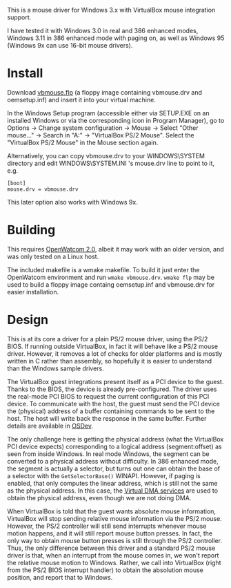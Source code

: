 This is a mouse driver for Windows 3.x with VirtualBox mouse integration support.

I have tested it with Windows 3.0 in real and 386 enhanced modes,  Windows 3.11 in 386 enhanced mode
with paging on, as well as Windows 95 (Windows 9x can use 16-bit mouse drivers).

# Install

Download [vbmouse.flp](https://depot.javispedro.com/vbox/vbmouse1.flp)
(a floppy image containing vbmouse.drv and oemsetup.inf) and insert it into your virtual machine.

In the Windows Setup program (accessible either via SETUP.EXE on an installed Windows or via
the corresponding icon in Program Manager), go to
Options → Change system configuration → Mouse → Select "Other mouse..." → Search in "A:"
→ "VirtualBox PS/2 Mouse".
Select the "VirtualBox PS/2 Mouse" in the Mouse section again.

Alternatively, you can copy vbmouse.drv to your WINDOWS\SYSTEM directory and edit WINDOWS\SYSTEM.INI 's mouse.drv line to point to it, e.g.

    [boot]
    mouse.drv = vbmouse.drv

This later option also works with Windows 9x.

# Building

This requires [OpenWatcom 2.0](http://open-watcom.github.io/), albeit it may work with an older version,
and was only tested on a Linux host.

The included makefile is a wmake makefile. To build it just enter the OpenWatcom environment and run `wmake vbmouse.drv`.
`wmake flp` may be used to build a floppy image containg oemsetup.inf and vbmouse.drv for easier installation.

# Design

This is at its core a driver for a plain PS/2 mouse driver, using the PS/2 BIOS.
If running outside VirtualBox, in fact it will behave like a PS/2 mouse driver.
However, it removes a lot of checks for older platforms and is mostly written in C rather than assembly,
so hopefully it is easier to understand than the Windows sample drivers.

The VirtualBox guest integrations present itself as a PCI device to the guest.
Thanks to the BIOS, the device is already pre-configured.
The driver uses the real-mode PCI BIOS to request the current configuration of this PCI device.
To communicate with the host, the guest must send the PCI device the (physical) address
of a buffer containing commands to be sent to the host.
The host will write back the response in the same buffer.
Further details are available in [OSDev](https://wiki.osdev.org/VirtualBox_Guest_Additions).

The only challenge here is getting the physical address (what the VirtualBox PCI device expects)
corresponding to a logical address (segment:offset) as seen from inside Windows.
In real mode Windows, the segment can be converted to a physical address without difficulty.
In 386 enhanced mode, the segment is actually a selector, but turns out one can obtain the base
of a selector with the `GetSelectorBase()` WINAPI.
However, if paging is enabled, that only computes the linear address, which is still not the same
as the physical address.
In this case, the [Virtual DMA services](https://en.wikipedia.org/wiki/Virtual_DMA_Services) are used
to obtain the physical address, even though we are not doing DMA.

When VirtualBox is told that the guest wants absolute mouse information, VirtualBox will stop sending
relative mouse information via the PS/2 mouse. However, the PS/2 controller will still send interrupts
whenever mouse motion happens, and it will still report mouse button presses. In fact, the only way
to obtain mouse button presses is still through the PS/2 controller.
Thus, the only difference between this driver and a standard PS/2 mouse driver is that,
when an interrupt from the mouse comes in, we won't report the relative mouse motion to Windows.
Rather, we call into VirtualBox (right from the PS/2 BIOS interrupt handler)
to obtain the absolution mouse position, and report that to Windows.

